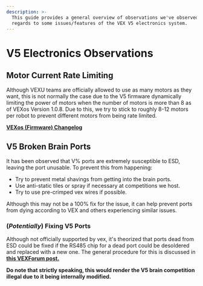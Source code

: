 ```yaml
---
description: >-
  This guide provides a general overview of observations we've observed in
  regards to some issues/features of the VEX V5 electronics system.
---
```


# V5 Electronics Observations

## **Motor Current Rate Limiting**

Although VEXU teams are officially allowed to use as many motors as they want, this is not normally the case due to the V5 firmware dynamically limiting the power of motors when the number of motors is more than 8 as of VEXos Version 1.0.8. Due to this, we try to stick to roughly 8-12 motors per robot to prevent different motors from being rate limited.

[**VEXos \(Firmware\) Changelog**](https://www.vexrobotics.com/vexedr/products/firmware)

## **V5 Broken Brain Ports**

It has been observed that V% ports are extremely susceptible to ESD, leaving the port unusable. To prevent this from happening:

* Try to prevent metal shavings from getting into the brain ports.
* Use anti-static tiles or spray if necessary at competitions we host.
* Try to use pre-crimped vex wires if possible.

Although this may not be a 100% fix for the issue, it can help prevent ports from dying according to VEX and others experiencing similar issues.

### **\(**_**Potentially**_**\) Fixing V5 Ports**

Although not officially supported by vex, it's theorized that ports dead from ESD could be fixed if the RS485 chip for a dead port could be desoldered and replaced with a new one. The general procedure for this is discussed in [**this VEXForum post.**](https://www.vexforum.com/t/broken-v5-ports-and-how-to-fix-them/76342)

**Do note that strictly speaking, this would render the V5 brain competition illegal due to it being internally modified.**

